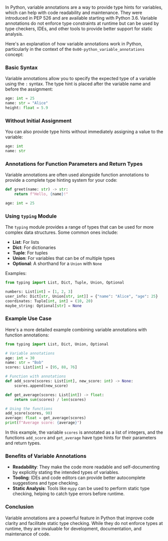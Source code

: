 In Python, variable annotations are a way to provide type hints for variables, which can help with code readability and maintenance. They were introduced in PEP 526 and are available starting with Python 3.6. Variable annotations do not enforce type constraints at runtime but can be used by type checkers, IDEs, and other tools to provide better support for static analysis.

Here's an explanation of how variable annotations work in Python, particularly in the context of the `0x00-python_variable_annotations` concept:

### Basic Syntax

Variable annotations allow you to specify the expected type of a variable using the `:` syntax. The type hint is placed after the variable name and before the assignment:

```python
age: int = 25
name: str = "Alice"
height: float = 5.9
```

### Without Initial Assignment

You can also provide type hints without immediately assigning a value to the variable:

```python
age: int
name: str
```

### Annotations for Function Parameters and Return Types

Variable annotations are often used alongside function annotations to provide a complete type hinting system for your code:

```python
def greet(name: str) -> str:
    return f"Hello, {name}!"

age: int = 25
```

### Using `typing` Module

The `typing` module provides a range of types that can be used for more complex data structures. Some common ones include:

- **List**: For lists
- **Dict**: For dictionaries
- **Tuple**: For tuples
- **Union**: For variables that can be of multiple types
- **Optional**: A shorthand for a `Union` with `None`

Examples:

```python
from typing import List, Dict, Tuple, Union, Optional

numbers: List[int] = [1, 2, 3]
user_info: Dict[str, Union[str, int]] = {"name": "Alice", "age": 25}
coordinates: Tuple[int, int] = (10, 20)
maybe_string: Optional[str] = None
```

### Example Use Case

Here's a more detailed example combining variable annotations with function annotations:

```python
from typing import List, Dict, Union, Optional

# Variable annotations
age: int = 30
name: str = "Bob"
scores: List[int] = [95, 88, 76]

# Function with annotations
def add_score(scores: List[int], new_score: int) -> None:
    scores.append(new_score)

def get_average(scores: List[int]) -> float:
    return sum(scores) / len(scores)

# Using the functions
add_score(scores, 90)
average: float = get_average(scores)
print(f"Average score: {average}")
```

In this example, the variable `scores` is annotated as a list of integers, and the functions `add_score` and `get_average` have type hints for their parameters and return types.

### Benefits of Variable Annotations

- **Readability**: They make the code more readable and self-documenting by explicitly stating the intended types of variables.
- **Tooling**: IDEs and code editors can provide better autocomplete suggestions and type checking.
- **Static Analysis**: Tools like `mypy` can be used to perform static type checking, helping to catch type errors before runtime.

### Conclusion

Variable annotations are a powerful feature in Python that improve code clarity and facilitate static type checking. While they do not enforce types at runtime, they are invaluable for development, documentation, and maintenance of code.
